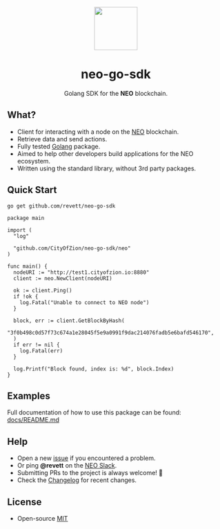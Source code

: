 <p align="center">
  <img 
    src="https://res.cloudinary.com/vidsy/image/upload/v1501603448/logo_w2erl5.jpg" 
    width="100px"
  >
</p>

<h1 align="center">neo-go-sdk</h1>

<p align="center">
  Golang SDK for the <b>NEO</b> blockchain.
</p>

## What?

- Client for interacting with a node on the [NEO](http://neo.org/) blockchain.
- Retrieve data and send actions.
- Fully tested [Golang](https://golang.org/) package.
- Aimed to help other developers build applications for the NEO ecosystem.
- Written using the standard library, without 3rd party packages. 

## Quick Start

```
go get github.com/revett/neo-go-sdk
```

```golang
package main

import (
  "log"

  "github.com/CityOfZion/neo-go-sdk/neo"
)

func main() {
  nodeURI := "http://test1.cityofzion.io:8880"
  client := neo.NewClient(nodeURI)

  ok := client.Ping()
  if !ok {
    log.Fatal("Unable to connect to NEO node")
  }

  block, err := client.GetBlockByHash(
    "3f0b498c0d57f73c674a1e28045f5e9a0991f9dac214076fadb5e6bafd546170",
  )
  if err != nil {
    log.Fatal(err)
  }

  log.Printf("Block found, index is: %d", block.Index)
}
```

## Examples

Full documentation of how to use this package can be found: [docs/README.md](https://github.com/CityOfZion/neo-go-sdk/blob/master/docs)

## Help

- Open a new [issue](https://github.com/CityOfZion/neo-go-sdk/issues/new) if you encountered a problem.
- Or ping **@revett** on the [NEO Slack](https://join.slack.com/t/neoblockchainteam/shared_invite/MjE3ODMxNDUzMDE1LTE1MDA4OTY3NDQtNTMwM2MyMTc2NA).
- Submitting PRs to the project is always welcome! 🎉
- Check the [Changelog](https://github.com/CityOfZion/neo-go-sdk/blob/master/CHANGELOG.md) for recent changes.

## License

- Open-source [MIT](https://github.com/CityOfZion/neo-go-sdk/blob/master/LICENSE) 